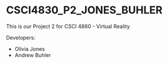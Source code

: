 # CSCI4830_P2_JONES_BUHLER

This is our Project 2 for CSCI 4860 - Virtual Reality

Developers:
  - Olivia Jones
  - Andrew Buhler 
